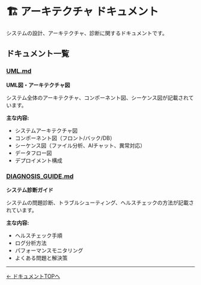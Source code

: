 # 🏗️ アーキテクチャ ドキュメント

システムの設計、アーキテクチャ、診断に関するドキュメントです。

## ドキュメント一覧

### [UML.md](./UML.md)
**UML図・アーキテクチャ図**

システム全体のアーキテクチャ、コンポーネント図、シーケンス図が記載されています。

**主な内容:**
- システムアーキテクチャ図
- コンポーネント図（フロント/バック/DB）
- シーケンス図（ファイル分析、AIチャット、異常対応）
- データフロー図
- デプロイメント構成

### [DIAGNOSIS_GUIDE.md](./DIAGNOSIS_GUIDE.md)
**システム診断ガイド**

システムの問題診断、トラブルシューティング、ヘルスチェックの方法が記載されています。

**主な内容:**
- ヘルスチェック手順
- ログ分析方法
- パフォーマンスモニタリング
- よくある問題と解決策

---

[← ドキュメントTOPへ](../README.md)
